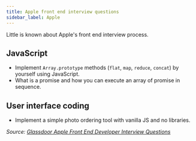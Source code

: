 ```yaml
---
title: Apple front end interview questions
sidebar_label: Apple
---
```


Little is known about Apple's front end interview process.

## JavaScript

- Implement `Array.prototype` methods (`flat`, `map`, `reduce`, `concat`) by yourself using JavaScript.
- What is a promise and how you can execute an array of promise in sequence.

## User interface coding

- Implement a simple photo ordering tool with vanilla JS and no libraries.

_Source: [Glassdoor Apple Front End Developer Interview Questions](https://www.glassdoor.sg/Interview/Apple-Front-End-Developer-Interview-Questions-EI_IE1138.0,5_KO6,25.htm)_

